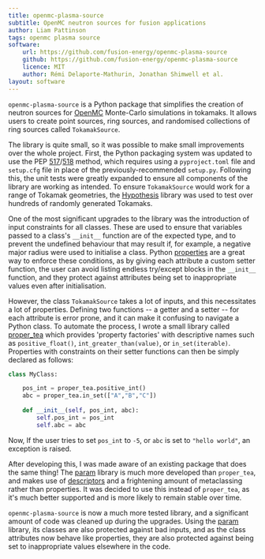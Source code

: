 ```yaml
---
title: openmc-plasma-source
subtitle: OpenMC neutron sources for fusion applications
author: Liam Pattinson
tags: openmc plasma source 
software:
    url: https://github.com/fusion-energy/openmc-plasma-source
    github: https://github.com/fusion-energy/openmc-plasma-source
    licence: MIT
    author: Rémi Delaporte-Mathurin, Jonathan Shimwell et al.
layout: software
---
```


`openmc-plasma-source` is a Python package that simplifies the creation of
neutron sources for [OpenMC][openmc] Monte-Carlo simulations in tokamaks. It
allows users to create point sources, ring sources, and randomised collections
of ring sources called `TokamakSource`.

The library is quite small, so it was possible to make small
improvements over the whole project. First, the Python packaging system
was updated to use the PEP [517][PEP517]/[518][PEP518] method, which requires using a `pyproject.toml` file 
and `setup.cfg` file in place of the previously-recommended `setup.py`.
Following this, the unit tests were greatly expanded to ensure all components of the
library are working as intended.
To ensure `TokamakSource` would work for a range of Tokamak geometries,
the [Hypothesis][hypothesis] library was used to test over hundreds of randomly
generated Tokamaks.

One of the most significant upgrades to the library was the introduction of input constraints
for all classes. These are used to ensure that variables passed to a class's `__init__` function
are of the expected type, and to prevent the undefined behaviour that may result if, for example,
a negative major radius were used to initialise a class. Python [properties][properties]
are a great way to enforce these conditions, as by giving each attribute a custom
setter function, the user can avoid listing endless try/except blocks in the `__init__` 
function, and they protect against attributes being set to inappropriate values even after
initialisation.

However, the class `TokamakSource` takes a lot of inputs, and this necessitates a lot of
properties. Defining two functions -- a getter and a setter -- for each attribute is  error prone,
and it can make it confusing to navigate a Python class. To automate the process, I
wrote a small library called [proper_tea][proper_tea] which provides 'property
factories' with descriptive names such as `positive_float()`, `int_greater_than(value)`,
or `in_set(iterable)`. Properties with constraints on their setter functions can then be simply 
declared as follows:

```python
class MyClass:

    pos_int = proper_tea.positive_int()
    abc = proper_tea.in_set(["A","B","C"])
    
    def __init__(self, pos_int, abc):
        self.pos_int = pos_int
        self.abc = abc
```

Now, If the user tries to set `pos_int` to `-5`, or `abc` is set to `"hello world"`, an exception is raised. 

After developing this, I was made aware of an existing package that does the same thing!
The [param][param] library is much more developed than `proper_tea`, and makes use of
[descriptors][descriptors] and a frightening amount of metaclassing rather than
properties. It was decided to use this instead of `proper_tea`, as it's much better
supported and is more likely to remain stable over time.

`openmc-plasma-source` is now a much more tested library, and a significant amount of
code was cleaned up during the upgrades. Using the [param][param] library, its classes
are also protected against bad inputs, and as the class attributes now behave like properties, 
they are also protected against being set to inappropriate values elsewhere in the code.

[PEP517]: https://www.python.org/dev/peps/pep-0517/
[PEP518]: https://www.python.org/dev/peps/pep-0518/
[hypothesis]: https://hypothesis.readthedocs.io/en/latest/
[openmc]: https://github.com/openmc-dev/openmc
[properties]: https://docs.python.org/3/library/functions.html#property
[proper_tea]: https://github.com/LiamPattinson/proper_tea
[param]: https://param.holoviz.org/
[descriptors]: https://docs.python.org/3/howto/descriptor.html

